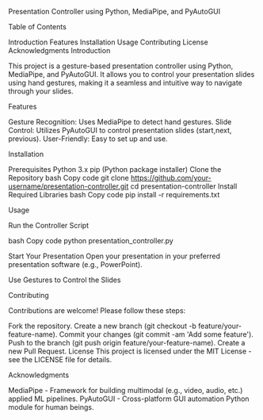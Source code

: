 Presentation Controller using Python, MediaPipe, and PyAutoGUI

Table of Contents

Introduction
Features
Installation
Usage
Contributing
License
Acknowledgments
Introduction

This project is a gesture-based presentation controller using Python, MediaPipe, and PyAutoGUI. It allows you to control your presentation slides using hand gestures, making it a seamless and intuitive way to navigate through your slides.

Features

Gesture Recognition: Uses MediaPipe to detect hand gestures.
Slide Control: Utilizes PyAutoGUI to control presentation slides (start,next, previous).
User-Friendly: Easy to set up and use.

Installation

Prerequisites
Python 3.x
pip (Python package installer)
Clone the Repository
bash
Copy code
git clone https://github.com/your-username/presentation-controller.git
cd presentation-controller
Install Required Libraries
bash
Copy code
pip install -r requirements.txt

Usage

Run the Controller Script

bash
Copy code
python presentation_controller.py

Start Your Presentation
Open your presentation in your preferred presentation software (e.g., PowerPoint).

Use Gestures to Control the Slides


Contributing

Contributions are welcome! Please follow these steps:

Fork the repository.
Create a new branch (git checkout -b feature/your-feature-name).
Commit your changes (git commit -am 'Add some feature').
Push to the branch (git push origin feature/your-feature-name).
Create a new Pull Request.
License
This project is licensed under the MIT License - see the LICENSE file for details.

Acknowledgments

MediaPipe - Framework for building multimodal (e.g., video, audio, etc.) applied ML pipelines.
PyAutoGUI - Cross-platform GUI automation Python module for human beings.

